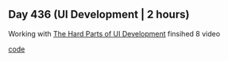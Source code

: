 ## Day 436 (UI Development | 2 hours)

Working with [The Hard Parts of UI Development](https://frontendmasters.com/courses/hard-parts-ui-dev/)
finsihed 8 video

[code](https://github.com/alexvyber/the-hard-parts-of-ui-development.git)


